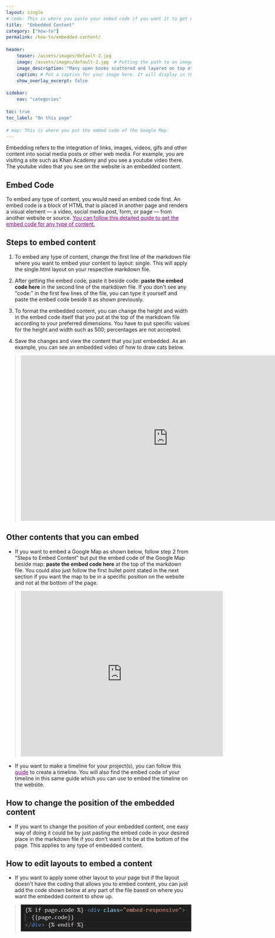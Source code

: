 ```yaml
---
layout: single
# code: This is where you paste your embed code if you want it to get displayed at the bottom of the page.
title:  "Embedded Content"
category: ["how-to"]
permalink: /how-to/embedded-content/

header:
    teaser: /assets/images/default-2.jpg
    image: /assets/images/default-2.jpg  # Putting the path to an image here will replace the header image.
    image_description: "Many open books scattered and layered on top of each other in a beam of sunlight." # It is good practice to include an image desription as alt text.
    caption: # Put a caption for your image here. It will display in the bottom right corner of the image.
    show_overlay_excerpt: false

sidebar:
    nav: "categories"

toc: true
toc_label: "On this page"

# map: This is where you put the embed code of the Google Map.
---
```


Embedding refers to the integration of links, images, videos, gifs and other content into social media posts or other web media. For example, you are visiting a site such as Khan Academy and you see a youtube video there. The youtube video that you see on the website is an embedded content. 

## Embed Code
To embed any type of content, you would need an embed code first. An embed code is a block of HTML that is placed in another page and renders a visual element — a video, social media post, form, or page — from another website or source.
<a href="https://blog.hubspot.com/marketing/embed-social-media-posts-guide" style="color: purple; text-decoration: underline;">You can follow this detailed guide to get the embed code for any type of content.</a>

## Steps to embed content
1. To embed any type of content, change the first line of the markdown file where you want to embed your content to layout: single. This will apply the single.html layout on your respective markdown file.

2. After getting the embed code, paste it beside code: **paste the embed code here** in the second line of the markdown file. If you don't see any "code:" in the first few lines of the file, you can type it yourself and paste the embed code beside it as shown previously.

3. To format the embedded content, you can change the height and width in the embed code itself that you put at the top of the markdown file according to your preferred dimensions. You have to put specific values for the height and width such as 500; percentages are not accepted.

4. Save the changes and view the content that you just embedded. As an example, you can see an embedded video of how to draw cats below.
>  <iframe width="800" height="450" src="https://www.youtube.com/embed/Y-ObdZ6fw60" title="YouTube video player" frameborder="0" allow="accelerometer; autoplay; clipboard-write; encrypted-media; gyroscope; picture-in-picture" allowfullscreen></iframe>

## Other contents that you can embed

* If you want to embed a Google Map as shown below, follow step 2 from "Steps to Embed Content" but put the embed code of the Google Map beside map: **paste the embed code here** at the top of the markdown file. You could also just follow the first bullet point stated in the next section if you want the map to be in a specific position on the website and not at the bottom of the page.
> <iframe src="https://www.google.com/maps/embed?pb=!1m14!1m12!1m3!1d24440.49827767732!2d-75.3074176!3d40.0293888!2m3!1f0!2f0!3f0!3m2!1i1024!2i768!4f13.1!5e0!3m2!1sen!2sus!4v1657129930385!5m2!1sen!2sus" width="550" height="450" style="border:0;" allowfullscreen="" loading="lazy" referrerpolicy="no-referrer-when-downgrade"></iframe>
* If you want to make a timeline for your project(s), you can follow this <a href="https://timeline.knightlab.com/" style="color: purple; text-decoration: underline ;">guide</a> to create a timeline. You will also find the embed code of your timeline in this same guide which you can use to embed the timeline on the website.


## How to change the position of the embedded content
* If you want to change the position of your embedded content, one easy way of doing it could be by just pasting the embed code in your desired place in the markdown file if you don't want it to be at the bottom of the page. This applies to any type of embedded content.

## How to edit layouts to embed a content
* If you want to apply some other layout to your page but if the layout doesn't have the coding that allows you to embed content, you can just add the code shown below at any part of the file based on where you want the embedded content to show up. 
> <img src="/assets/images/embedded-responsive.png" alt="This is how the embed code should look like more or less." style="height: 73px; width: 100%;"/>


<br/>

